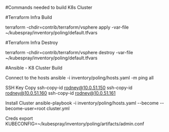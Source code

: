 #Commands needed to build K8s Cluster

#Terraform Infra Build

terraform -chdir=contrib/terraform/vsphere apply -var-file ~/kubespray/inventory/poling/default.tfvars

#Terraform Infra Destroy

terraform -chdir=contrib/terraform/vsphere destroy -var-file ~/kubespray/inventory/poling/default.tfvars

#Ansible - K8 Cluster Build

Connect to the hosts
  ansible -i inventory/poling/hosts.yaml -m ping all

SSH Key Copy
  ssh-copy-id rodney@10.0.51.150
  ssh-copy-id rodney@10.0.51.160
  ssh-copy-id rodney@10.0.51.161

Install Cluster
  ansible-playbook -i inventory/poling/hosts.yaml --become --become-user=root cluster.yml

Creds
  export KUBECONFIG=~/kubespray/inventory/poling/artifacts/admin.conf
